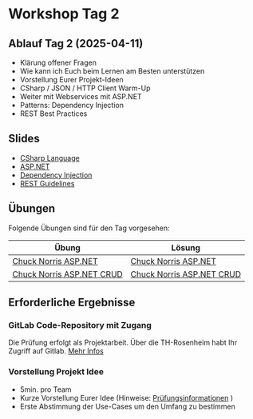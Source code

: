 # Workshop Tag 2

## Ablauf Tag 2 (2025-04-11)

- Klärung offener Fragen
- Wie kann ich Euch beim Lernen am Besten unterstützen
- Vorstellung Eurer Projekt-Ideen
- CSharp / JSON / HTTP Client Warm-Up
- Weiter mit Webservices mit ASP.NET
- Patterns: Dependency Injection
- REST Best Practices

## Slides

- [CSharp Language](../../slides/CSharp%20Language.pdf)
- [ASP.NET](../../slides/Web%20Services%20mit%20ASP.NET.pdf)
- [Dependency Injection](../../extras/patterns/dependencyinjection/)
- [REST Guidelines](../../extras/guidelines/rest-guidelines/)

## Übungen

Folgende Übungen sind für den Tag vorgesehen:

| Übung                                                                                                         | Lösung                                                                                                        |
| ------------------------------------------------------------------------------------------------------------- | ------------------------------------------------------------------------------------------------------------- |
| [Chuck Norris ASP.NET](../../modules/02%20aspnet_basics/exercises/01_AspNetCoreChuckNorrisService/)           | [Chuck Norris ASP.NET](../../modules/02%20aspnet_basics/solutions/01_AspNetCoreChuckNorrisService/)           |
| [Chuck Norris ASP.NET CRUD](../../modules/02%20aspnet_basics/exercises/02_AspNetCoreChuckNorrisService_CRUD/) | [Chuck Norris ASP.NET CRUD](../../modules/02%20aspnet_basics/solutions/02_AspNetCoreChuckNorrisService_CRUD/) |

## Erforderliche Ergebnisse

### GitLab Code-Repository mit Zugang

Die Prüfung erfolgt als Projektarbeit. Über die TH-Rosenheim habt Ihr Zugriff auf Gitlab. [Mehr Infos](../../00_prerequisites/setup_instructions.md)

### Vorstellung Projekt Idee

- 5min. pro Team
- Kurze Vorstellung Eurer Idee (Hinweise: [Prüfungsinformationen](https://github.com/florianwachs/AspNetWebservicesCourse/blob/main/course/00_exam/readme.md#vorstellung-der-projektidee-und-use-cases) )
- Erste Abstimmung der Use-Cases um den Umfang zu bestimmen
